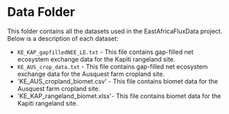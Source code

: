 # Data Folder

This folder contains all the datasets used in the EastAfricaFluxData project. Below is a description of each dataset:

- `KE_KAP_gapfilledNEE_LE.txt` - This file contains gap-filled net ecosystem exchange data for the Kapiti rangeland site.
- `KE_AUS_crop_data.txt` - This file contains gap-filled net ecosystem exchange data for the Ausquest farm cropland site.
- 'KE_AUS_cropland_biomet.csv' - This file contains biomet data for the Ausquest farm cropland site.
- 'KE_KAP_rangeland_biomet.xlsx'- This file contains biomet data for the Kapiti rangeland site.

